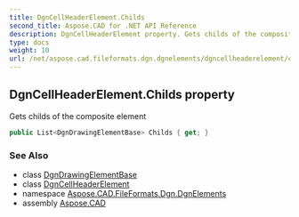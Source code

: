 ```yaml
---
title: DgnCellHeaderElement.Childs
second_title: Aspose.CAD for .NET API Reference
description: DgnCellHeaderElement property. Gets childs of the composite element
type: docs
weight: 10
url: /net/aspose.cad.fileformats.dgn.dgnelements/dgncellheaderelement/childs/
---
```

## DgnCellHeaderElement.Childs property

Gets childs of the composite element

```csharp
public List<DgnDrawingElementBase> Childs { get; }
```

### See Also

* class [DgnDrawingElementBase](../../dgndrawingelementbase/)
* class [DgnCellHeaderElement](../)
* namespace [Aspose.CAD.FileFormats.Dgn.DgnElements](../../dgncellheaderelement/)
* assembly [Aspose.CAD](../../../)



